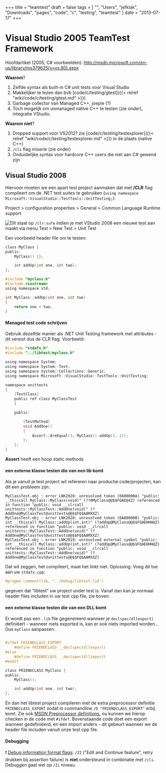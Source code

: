 +++
title = "teamtest"
draft = false
tags = [
    "",
    "Users",
    "jefklak",
    "Downloads",
    "pages",
    "code",
    "c",
    "testing",
    "teamtest"
]
date = "2013-07-17"
+++
# Visual Studio 2005 TeamTest Framework 

Hoofdartikel (2005, C# voorbeelden): http://msdn.microsoft.com/en-us/library/ms379625(v=vs.80).aspx

**Waarom**?

  1. Zelfde syntax als built-in C# unit tests voor Visual Studio
  2. Makkelijker te lezen dan bvb [code/c/testing/gtest]({{< relref "wiki/code/c/testing/gtest.md" >}})
  3. Garbage collector van Managed C++, joepie (?)
  4. Toch mogelijk om unmanaged native C++ te testen (zie onder), integratie VStudio.

**Waarom niet**?

  1. Dropped support voor VS2012? zie [code/c/testing/testexplorer]({{< relref "wiki/code/c/testing/testexplorer.md" >}}) in de plaats (native C++)
  2. `/cli` flag miserie (zie onder)
  3. Onduidelijke syntax voor hardcore C++ users die niet aan C# gewend zijn

## Visual Studio 2008 

Hiervoor moeten we een apart test project aanmaken dat met **/CLR** flag compileert om de .NET test suites te gebruiken (`using namespace	Microsoft::VisualStudio::TestTools::UnitTesting;`):

Project > configuration properties > General > Common Language Runtime support

<img style='float: left;' src='/img//code/c/testing/clr_unittests.png |'>

Dit staat op `/clr:safe` indien je met VStudio 2008 een nieuwe test aan maakt via menu Test > New Test > Unit Test

Een voorbeeld header file om te testen:

```c
class MyClass {
public:
	MyClass() {};

	int addUp(int one, int two);
};
```

```c
#include "myclass.h"
#include <iostream>
using namespace std;

int MyClass::addUp(int one, int two)
{
	return one + two;
}
```

#### Managed test code schrijven 

Gebruik dezelfde manier als .NET Unit Testing framework met attributes - dit vereist dus de CLR flag. Voorbeeld:

```c
#include "stdafx.h"
#include "../libtest/myclass.h"

using namespace System;
using namespace System::Text;
using namespace System::Collections::Generic;
using namespace	Microsoft::VisualStudio::TestTools::UnitTesting;

namespace unittests
{
	[TestClass]
	public ref class MyClassTest
	{

	public: 

		[TestMethod]
		void AddOne()
		{
			Assert::AreEqual(3, MyClass().addUp(1, 2));
		};
	};
}
```

**Assert** heeft een hoop static methods

#### een externe klasse testen die van een lib komt 

Als je vanuit je test project wil refereren naar productie code/projecten, kan dit een probleem zijn:

```
MyClassTest.obj : error LNK2028: unresolved token (0A00000A) "public: __thiscall MyClass::MyClass(void)" (??0MyClass@@$$FQAE@XZ) referenced in function "public: void __clrcall unittests::MyClassTest::AddOne(void)" (?AddOne@MyClassTest@unittests@@$$FQ$AAMXXZ)
MyClassTest.obj : error LNK2028: unresolved token (0A00000B) "public: int __thiscall MyClass::addUp(int,int)" (?addUp@MyClass@@$$FQAEHHH@Z) referenced in function "public: void __clrcall unittests::MyClassTest::AddOne(void)" (?AddOne@MyClassTest@unittests@@$$FQ$AAMXXZ)
MyClassTest.obj : error LNK2019: unresolved external symbol "public: int __thiscall MyClass::addUp(int,int)" (?addUp@MyClass@@$$FQAEHHH@Z) referenced in function "public: void __clrcall unittests::MyClassTest::AddOne(void)" (?AddOne@MyClassTest@unittests@@$$FQ$AAMXXZ)
```

Dat wil zeggen, het compileert, maat het linkt niet. Oplossing: Voeg dit toe aan uw `stdafx.cpp`: 

```c
#pragma comment(lib, "../Debug/libtest.lib")
```

gegeven dat "libtest" uw project under test is. Vanaf dan kan je normaal header files includen in uw test cpp file, zie boven.

#### een externe klasse testen die van een DLL komt 

Er wordt pas een `.lib` file gegenereerd wanneer je `declspec(dllexport)` definiëert - wanneer niets exported is, kan er ook niets imported worden... Dus `myClass` aanpassen:

```c

#ifdef FRIENDCLASS_EXPORT
    #define FRIENDCLASS __declspec(dllexport)
#else
    #define FRIENDCLASS __declspec(dllimport)
#endif

class FRIENDCLASS MyClass {
public:
	MyClass();

	int addUp(int one, int two);
};
```

En dan het libtest project compileren met de extra preprocessor definitie `FRIENDCLASS_EXPORT` zodat in commandline `/D "FRIENDCLASS_EXPORT"` erbij komt. Zie ook [MSDN Preprocessor definitions](http://msdn.microsoft.com/en-us/library/hhzbb5c8(v=vs.80).aspx), nu kunnen we hierop checken in de code met `#ifdef`. Bovenstaande code doet een export wanneer gedefiniëerd, en een import anders - dit gebeurt wanneer we de header file includen vanuit onze test cpp file. 

#### Debugging 

:exclamation: [Debug information format flags](http://msdn.microsoft.com/en-us/library/958x11bc(v=vs.80).aspx): `/ZI` ("Edit and Continue feature", retry drukken bij assertion failure) is **niet** ondersteund in combinatie met `/cli`. Debuggen gaat wel op `/Zi` niveau. 
